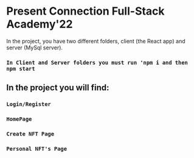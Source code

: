 # Present Connection Full-Stack Academy'22

 In the project, you have two different folders, client (the React app) and server (MySql server). 

### `In Client and Server folders you must run 'npm i and then npm start`

## In the project you will find:

### `Login/Register`
### `HomePage`
### `Create NFT Page`
### `Personal NFT's Page`
